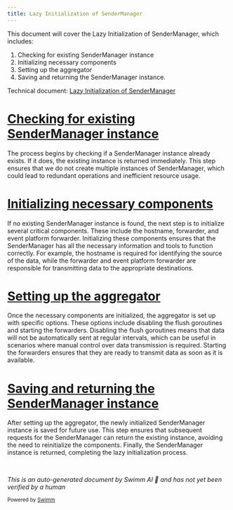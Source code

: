 ```yaml
---
title: Lazy Initialization of SenderManager
---
```

This document will cover the Lazy Initialization of SenderManager, which includes:

1. Checking for existing SenderManager instance
2. Initializing necessary components
3. Setting up the aggregator
4. Saving and returning the SenderManager instance.

Technical document: <SwmLink doc-title="Lazy Initialization of SenderManager">[Lazy Initialization of SenderManager](/.swm/lazy-initialization-of-sendermanager.o0i7t8ta.sw.md)</SwmLink>

# [Checking for existing SenderManager instance](https://app.swimm.io/repos/Z2l0aHViJTNBJTNBZGF0YWRvZy1hZ2VudCUzQSUzQVN3aW1tLURlbW8=/docs/o0i7t8ta#lazygetsendermanager)

The process begins by checking if a SenderManager instance already exists. If it does, the existing instance is returned immediately. This step ensures that we do not create multiple instances of SenderManager, which could lead to redundant operations and inefficient resource usage.

# [Initializing necessary components](https://app.swimm.io/repos/Z2l0aHViJTNBJTNBZGF0YWRvZy1hZ2VudCUzQSUzQVN3aW1tLURlbW8=/docs/o0i7t8ta#lazygetsendermanager)

If no existing SenderManager instance is found, the next step is to initialize several critical components. These include the hostname, forwarder, and event platform forwarder. Initializing these components ensures that the SenderManager has all the necessary information and tools to function correctly. For example, the hostname is required for identifying the source of the data, while the forwarder and event platform forwarder are responsible for transmitting data to the appropriate destinations.

# [Setting up the aggregator](https://app.swimm.io/repos/Z2l0aHViJTNBJTNBZGF0YWRvZy1hZ2VudCUzQSUzQVN3aW1tLURlbW8=/docs/o0i7t8ta#lazygetsendermanager)

Once the necessary components are initialized, the aggregator is set up with specific options. These options include disabling the flush goroutines and starting the forwarders. Disabling the flush goroutines means that data will not be automatically sent at regular intervals, which can be useful in scenarios where manual control over data transmission is required. Starting the forwarders ensures that they are ready to transmit data as soon as it is available.

# [Saving and returning the SenderManager instance](https://app.swimm.io/repos/Z2l0aHViJTNBJTNBZGF0YWRvZy1hZ2VudCUzQSUzQVN3aW1tLURlbW8=/docs/o0i7t8ta#lazygetsendermanager)

After setting up the aggregator, the newly initialized SenderManager instance is saved for future use. This step ensures that subsequent requests for the SenderManager can return the existing instance, avoiding the need to reinitialize the components. Finally, the SenderManager instance is returned, completing the lazy initialization process.

&nbsp;

*This is an auto-generated document by Swimm AI 🌊 and has not yet been verified by a human*

<SwmMeta version="3.0.0" repo-id="Z2l0aHViJTNBJTNBZGF0YWRvZy1hZ2VudCUzQSUzQVN3aW1tLURlbW8=" repo-name="datadog-agent"><sup>Powered by [Swimm](/)</sup></SwmMeta>
